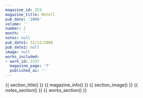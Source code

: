 ```yaml
---
magazine_id: 253
magazine_title: Motell
pub_date: '2000'
volume: ''
number: 2
month: ''
notes: null
pub_date1: 31/12/2000
pub_date2: null
image: null
works_included:
- work_id: 2337
  magazine_page: '7'
  published_as: ''
---
```


{{ section_title() }}
{{ magazine_info() }}
{{ section_image() }}
{{ notes_section() }}
{{ works_section() }}
